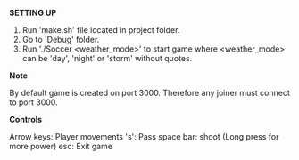 **SETTING UP**

1. Run 'make.sh' file located in project folder.
2. Go to 'Debug' folder.
3. Run './Soccer <weather_mode>' to start game where <weather_mode> can be 'day', 'night' or 'storm' without quotes.

**Note**

By default game is created on port 3000. Therefore any joiner must connect to port 3000.

**Controls**

Arrow keys: Player movements
's': Pass
space bar: shoot (Long press for more power)
esc: Exit game